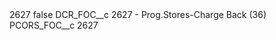 <?xml version="1.0" encoding="UTF-8"?>
<CustomMetadata xmlns="http://soap.sforce.com/2006/04/metadata" xmlns:xsi="http://www.w3.org/2001/XMLSchema-instance" xmlns:xsd="http://www.w3.org/2001/XMLSchema">
    <label>2627</label>
    <protected>false</protected>
    <values>
        <field>DCR_FOC__c</field>
        <value xsi:type="xsd:string">2627 - Prog.Stores-Charge Back (36)</value>
    </values>
    <values>
        <field>PCORS_FOC__c</field>
        <value xsi:type="xsd:string">2627</value>
    </values>
</CustomMetadata>
